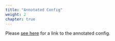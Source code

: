 ```yaml
---
title: "Annotated Config"
weight: 2
chapter: true
---
```


Please [see here](/docs/v1.0/m3query/config/annotated_config.yaml) for a link to the annotated config.
